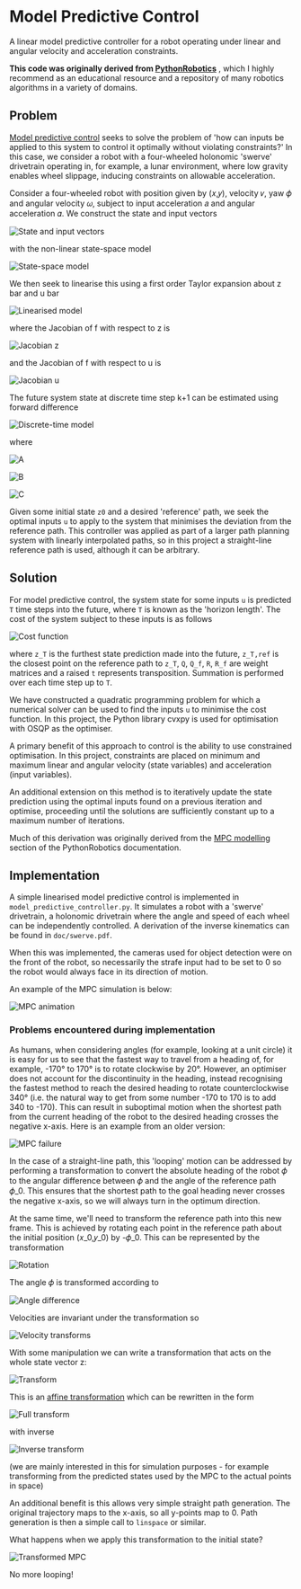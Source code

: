 # Model Predictive Control
A linear model predictive controller for a robot operating under linear and
angular velocity and acceleration constraints.

**This code was originally derived from [PythonRobotics](https://github.com/AtsushiSakai/PythonRobotics/blob/master/PathTracking/model_predictive_speed_and_steer_control/model_predictive_speed_and_steer_control.py)**
, which I highly recommend as an educational resource and a repository of many
robotics algorithms in a variety of domains.

## Problem
[Model predictive control](https://en.wikipedia.org/wiki/Model_predictive_control)
seeks to solve the problem of 'how can inputs be applied to this system to
control it optimally without violating constraints?' In this case, we consider a
robot with a four-wheeled holonomic 'swerve' drivetrain operating in, for
example, a lunar environment, where low gravity enables wheel slippage, inducing
constraints on allowable acceleration.

Consider a four-wheeled robot with position given by (𝑥,𝑦), velocity 𝑣, yaw 𝜙
and angular velocity 𝜔, subject to input acceleration 𝑎 and angular acceleration
𝛼. We construct the state and input vectors

![State and input vectors](doc/state-input.jpg)

with the non-linear state-space model

![State-space model](doc/state-space.jpg)

We then seek to linearise this using a first order Taylor expansion about z bar and u bar

![Linearised model](doc/linearised-model.jpg)

where the Jacobian of f with respect to z is

![Jacobian z](doc/jacobian-z.jpg)

and the Jacobian of f with respect to u is

![Jacobian u](doc/jacobian-u.jpg)

The future system state at discrete time step k+1 can be estimated using forward difference

![Discrete-time model](doc/dt-model.jpg)

where

![A](doc/A.jpg)

![B](doc/B.jpg)

![C](doc/C.jpg)

Given some initial state `z0` and a desired 'reference' path, we seek the optimal inputs `u` to apply to the system that minimises the deviation from the reference path. This controller was applied as part of a larger path planning system with linearly interpolated paths, so in this project a straight-line reference path is used, although it can be arbitrary.

## Solution
For model predictive control, the system state for some inputs `u` is predicted `T` time steps into the future, where `T` is known as the 'horizon length'. The cost of the system subject to these inputs is as follows

![Cost function](doc/cost-function.jpg)

where `z_T` is the furthest state prediction made into the future, `z_T,ref` is the closest point on the reference path to `z_T`, `Q`, `Q_f`, `R`, `R_f` are weight matrices and a raised `t` represents transposition. Summation is performed over each time step up to `T`.

We have constructed a quadratic programming problem for which a numerical solver can be used to find the inputs `u` to minimise the cost function. In this project, the Python library cvxpy is used for optimisation with OSQP as the optimiser.

A primary benefit of this approach to control is the ability to use constrained optimisation. In this project, constraints are placed on minimum and maximum linear and angular velocity (state variables) and acceleration (input variables).

An additional extension on this method is to iteratively update the state prediction using the optimal inputs found on a previous iteration and optimise, proceeding until the solutions are sufficiently constant up to a maximum number of iterations.

Much of this derivation was originally derived from the [MPC modelling](https://pythonrobotics.readthedocs.io/en/latest/modules/path_tracking.html#mpc-modeling) section of the PythonRobotics documentation.

## Implementation
A simple linearised model predictive control is implemented in `model_predictive_controller.py`. It simulates a robot with a 'swerve' drivetrain, a holonomic drivetrain where the angle and speed of each wheel can be independently controlled. A derivation of the inverse kinematics can be found in `doc/swerve.pdf`.

When this was implemented, the cameras used for object detection were on the front of the robot, so necessarily the strafe input had to be set to 0 so the robot would always face in its direction of motion.

An example of the MPC simulation is below:

![MPC animation](doc/model_predictive_controller.gif)

### Problems encountered during implementation
As humans, when considering angles (for example, looking at a unit circle) it is easy for us to see that the fastest way to travel from a heading of, for example, -170° to 170° is to rotate clockwise by 20°. However, an optimiser does not account for the discontinuity in the heading, instead recognising the fastest method to reach the desired heading to rotate counterclockwise 340° (i.e. the natural way to get from some number -170 to 170 is to add 340 to -170). This can result in suboptimal motion when the shortest path from the current heading of the robot to the desired heading crosses the negative x-axis. Here is an example from an older version:

![MPC failure](doc/model_predictive_failure.gif)

In the case of a straight-line path, this 'looping' motion can be addressed by performing a transformation to convert the absolute heading of the robot 𝜙 to the angular difference between 𝜙 and the angle of the reference path 𝜙_0. This ensures that the shortest path to the goal heading never crosses the negative x-axis, so we will always turn in the optimum direction.

At the same time, we'll need to transform the reference path into this new frame. This is achieved by rotating each point in the reference path about the initial position (𝑥_0,𝑦_0) by -𝜙_0. This can be represented by the transformation

![Rotation](doc/rotation.jpg)

The angle 𝜙 is transformed according to

![Angle difference](doc/angle-difference.jpg)

Velocities are invariant under the transformation so

![Velocity transforms](doc/velocity-transforms.jpg)

With some manipulation we can write a transformation that acts on the whole state vector z:

![Transform](doc/transform.jpg)

This is an [affine transformation](https://en.wikipedia.org/wiki/Affine_transformation) which can be rewritten in the form

![Full transform](doc/transform-full.jpg)

with inverse

![Inverse transform](doc/inverse-transform.jpg)

(we are mainly interested in this for simulation purposes - for example transforming from the predicted states used by the MPC to the actual points in space)

An additional benefit is this allows very simple straight path generation. The original trajectory maps to the x-axis, so all y-points map to 0. Path generation is then a simple call to `linspace` or similar.

What happens when we apply this transformation to the initial state?

![Transformed MPC](doc/model_predictive_fixed.gif)

No more looping!

